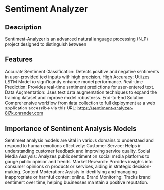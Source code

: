 # Sentiment Analyzer
## Description
Sentiment-Analyzer is an advanced natural language processing (NLP) project designed to distinguish between
## Features
Accurate Sentiment Classification: Detects positive and negative sentiments in user-provided text inputs with high precision.
High Accuracy: Utilizes LSTM Model to significantly enhance model performance.
Real-time Prediction: Provides real-time sentiment predictions for user-entered text.
Data Augmentation: Uses text data augmentation techniques to expand the training dataset and improve model robustness.
End-to-End Solution: Comprehensive workflow from data collection to full deployment as a web application accessible via this URL: https://sentiment-analyzer-8i7k.onrender.com
## Importance of Sentiment Analysis Models
Sentiment analysis models are vital in various domains to understand and respond to human emotions effectively:
Customer Service: Helps in understanding customer feedback and improving service quality.
Social Media Analysis: Analyzes public sentiment on social media platforms to gauge public opinion and trends.
Market Research: Provides insights into consumer opinions on products or services, aiding in strategic decision-making.
Content Moderation: Assists in identifying and managing inappropriate or harmful content online.
Brand Monitoring: Tracks brand sentiment over time, helping businesses maintain a positive reputation.

